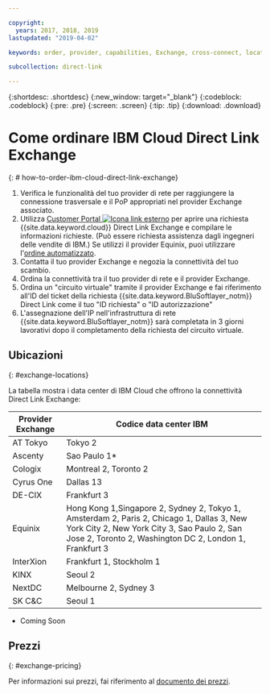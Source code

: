 ```yaml
---

copyright:
  years: 2017, 2018, 2019
lastupdated: "2019-04-02"

keywords: order, provider, capabilities, Exchange, cross-connect, locations, PoP, datacenter, data, center, pricing

subcollection: direct-link

---
```


{:shortdesc: .shortdesc}
{:new_window: target="_blank"}
{:codeblock: .codeblock}
{:pre: .pre}
{:screen: .screen}
{:tip: .tip}
{:download: .download}

# Come ordinare IBM Cloud Direct Link Exchange
{: # how-to-order-ibm-cloud-direct-link-exchange}

1. Verifica le funzionalità del tuo provider di rete per raggiungere la connessione trasversale e il PoP appropriati nel provider Exchange associato.
2. Utilizza [Customer Portal ![Icona link esterno](../../icons/launch-glyph.svg "Icona link esterno")](https://control.softlayer.com/) per aprire una richiesta {{site.data.keyword.cloud}} Direct Link Exchange e compilare le informazioni richieste. (Può essere richiesta assistenza dagli ingegneri delle vendite di IBM.) Se utilizzi il provider Equinix, puoi utilizzare l'[ordine automatizzato](/docs/infrastructure/direct-link?topic=direct-link-provisioning-ibm-cloud-direct-link-exchange-for-equinix).
3. Contatta il tuo provider Exchange e negozia la connettività del tuo scambio.
4. Ordina la connettività tra il tuo provider di rete e il provider Exchange.
5. Ordina un "circuito virtuale" tramite il provider Exchange e fai riferimento all'ID del ticket della richiesta {{site.data.keyword.BluSoftlayer_notm}} Direct Link come il tuo "ID richiesta" o "ID autorizzazione"
6. L'assegnazione dell'IP nell'infrastruttura di rete {{site.data.keyword.BluSoftlayer_notm}} sarà completata in 3 giorni lavorativi dopo il completamento della richiesta del circuito virtuale.
 
## Ubicazioni
{: #exchange-locations}
 
 La tabella mostra i data center di IBM Cloud che offrono la connettività Direct Link Exchange:
 
| Provider Exchange	| Codice data center IBM |
|-------------|-----------------------|
| AT Tokyo | Tokyo 2 |
| Ascenty | Sao Paulo 1* |
| Cologix | Montreal 2, Toronto 2 |
| Cyrus One | Dallas 13 |
| DE-CIX | Frankfurt 3 |
| Equinix | Hong Kong 1,Singapore 2, Sydney 2, Tokyo 1, Amsterdam 2, Paris 2, Chicago 1, Dallas 3, New York City 2, New York City 3, Sao Paulo 2, San Jose 2, Toronto 2, Washington DC 2, London 1, Frankfurt 3 |							
| InterXion | Frankfurt 1, Stockholm 1 |
| KINX	| Seoul 2 |
| NextDC | Melbourne 2, Sydney 3 |
| SK C&C | Seoul 1 |

* Coming Soon

## Prezzi
{: #exchange-pricing}

Per informazioni sui prezzi, fai riferimento al [documento dei prezzi](/docs/infrastructure/direct-link?topic=direct-link-pricing-for-ibm-cloud-direct-link#pricing-for-direct-link-exchange).

